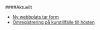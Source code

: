 ####Aktuellt

* [Ny webbplats tar form](blogg/ny-webbplats-tar-form)
* [Omregistrering på kurstillfälle till hösten](https://dbwebb.se/kurser/faq/omregistrering)
